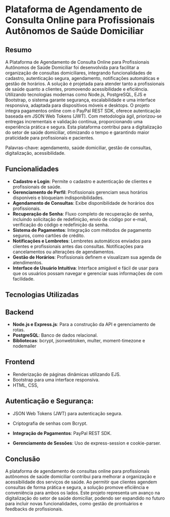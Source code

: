 
# Plataforma de Agendamento de Consulta Online para Profissionais Autônomos de Saúde Domiciliar

## Resumo
A Plataforma de Agendamento de Consulta Online para Profissionais Autônomos de Saúde Domiciliar foi desenvolvida para facilitar a organização de consultas domiciliares, integrando funcionalidades de cadastro, autenticação segura, agendamento, notificações automáticas e gestão de horários. A solução é projetada para atender tanto a profissionais de saúde quanto a clientes, promovendo acessibilidade e eficiência. Utilizando tecnologias modernas como Node.js, PostgreSQL, EJS e Bootstrap, o sistema garante segurança, escalabilidade e uma interface responsiva, adaptada para dispositivos móveis e desktops. O projeto integra pagamentos online com o PayPal REST SDK, oferece autenticação baseada em JSON Web Tokens (JWT). Com metodologia ágil, priorizou-se entregas incrementais e validação contínua, proporcionando uma experiência prática e segura. Esta plataforma contribui para a digitalização do setor de saúde domiciliar, otimizando o tempo e garantindo maior praticidade para profissionais e pacientes.


Palavras-chave: agendamento, saúde domiciliar, gestão de consultas, digitalização, acessibilidade.



## Funcionalidades

- **Cadastro e Login**: Permite o cadastro e autenticação de clientes e profissionais de saúde.
- **Gerenciamento de Perfil**: Profissionais gerenciam seus horários disponíveis e bloqueiam indisponibilidades.
- **Agendamento de Consultas**: Exibe disponibilidade de horários dos profissionais.
- **Recuperação de Senha**: Fluxo completo de recuperação de senha, incluindo solicitação de redefinição, envio de código por e-mail, verificação do código e redefinição da senha.
- **Sistema de Pagamentos**: Integração com métodos de pagamento seguros, como cartões de crédito.
- **Notificações e Lembretes**: Lembretes automáticos enviados para clientes e profissionais antes das consultas. Notificações para cancelamentos ou alterações de agendamentos.
- **Gestão de Horários**: Profissionais definem e visualizam sua agenda de atendimentos.
- **Interface de Usuário Intuitiva**: Interface amigável e fácil de usar para que os usuários possam navegar e gerenciar suas informações de  com facilidade.

## Tecnologias Utilizadas

## Backend

- **Node.js e Express.js**: Para a construção da API e gerenciamento de rotas.
- **PostgreSQL**: Banco de dados relacional.
- **Bibliotecas**: bcrypt, jsonwebtoken, multer, moment-timezone e nodemailer

## Frontend

- Renderização de páginas dinâmicas utilizando EJS.
- Bootstrap para uma interface responsiva.
-  HTML, CSS,

## Autenticação e Segurança:

- JSON Web Tokens (JWT) para autenticação segura.
- Criptografia de senhas com Bcrypt.

- **Integração de Pagamentos**: PayPal REST SDK.
- **Gerenciamento de Sessões**: Uso de express-session e cookie-parser.


## Conclusão

A plataforma de agendamento de consultas online para profissionais autônomos de saúde domiciliar contribui para melhorar a organização e acessibilidade dos serviços de saúde. Ao permitir que clientes agendem consultas de forma prática e segura, a solução promove eficiência e conveniência para ambos os lados. Este projeto representa um avanço na digitalização do setor de saúde domiciliar, podendo ser expandido no futuro para incluir novas funcionalidades, como gestão de prontuários e feedbacks de profissionais.



